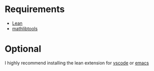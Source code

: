 # Requirements
 * [Lean](https://leanprover-community.github.io/get_started.html)
 * [mathlibtools](https://pypi.org/project/mathlibtools/)

# Optional
I highly recommend installing the lean extension for [vscode](https://marketplace.visualstudio.com/items?itemName=jroesch.lean) or [emacs](https://github.com/leanprover/lean-mode)
 